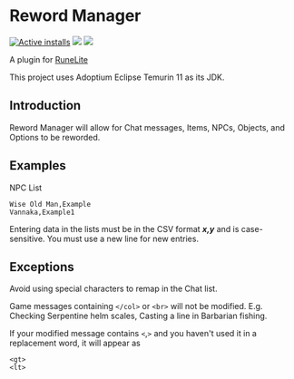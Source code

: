 # Reword Manager

[![Active installs](https://img.shields.io/endpoint?url=https://i.pluginhub.info/shields/installs/plugin/reword-manager)](https://runelite.net/plugin-hub/ejaz-karim) [![](https://img.shields.io/endpoint?url=https://i.pluginhub.info/shields/rank/plugin/reword-manager)](https://runelite.net/plugin-hub/ejaz-karim) [![](https://img.shields.io/endpoint?url=https://i.pluginhub.info/shields/rank/author/ejaz-karim)](https://runelite.net/plugin-hub/ejaz-karim)

A plugin for [RuneLite](https://runelite.net/plugin-hub/ejaz-karim)

This project uses Adoptium Eclipse Temurin 11 as its JDK.

## Introduction

Reword Manager will allow for Chat messages, Items, NPCs, Objects, and Options to be reworded.

## Examples

NPC List

	Wise Old Man,Example
	Vannaka,Example1

Entering data in the lists must be in the CSV format ***x,y*** and is case-sensitive. You must use a new line for new entries.

## Exceptions

Avoid using special characters to remap in the Chat list.

Game messages containing `</col>` or `<br>` will not be modified. E.g. Checking Serpentine helm scales, Casting a line in Barbarian fishing.

If your modified message contains `<`,`>` and you haven't used it in a replacement word, it will appear as

	<gt> 
	<lt>
